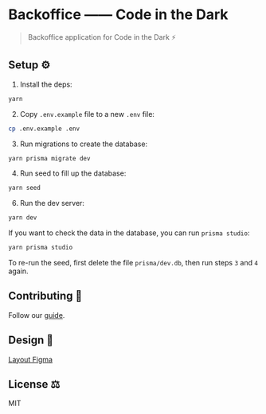 # Backoffice —— Code in the Dark

> Backoffice application for Code in the Dark ⚡

## Setup ⚙️

1. Install the deps:

```sh
yarn
```

2. Copy `.env.example` file to a new `.env` file:

```sh
cp .env.example .env
```

3. Run migrations to create the database:

```sh
yarn prisma migrate dev
```

4. Run seed to fill up the database:

```sh
yarn seed
```

6. Run the dev server:

```sh
yarn dev
```

If you want to check the data in the database, you can run `prisma studio`:

```sh
yarn prisma studio
```

To re-run the seed, first delete the file `prisma/dev.db`, then run steps `3` and `4` again.

## Contributing 📖

Follow our [guide](./CONTRIBUTING.md).

## Design 🎨

[Layout Figma](https://www.figma.com/file/PsD124B5jvDdxyYCqxIbys/Code-in-The-Dark---Back-Office?type=design&t=FQNPMNk5uC2gSuxr-0)

## License ⚖️

MIT
